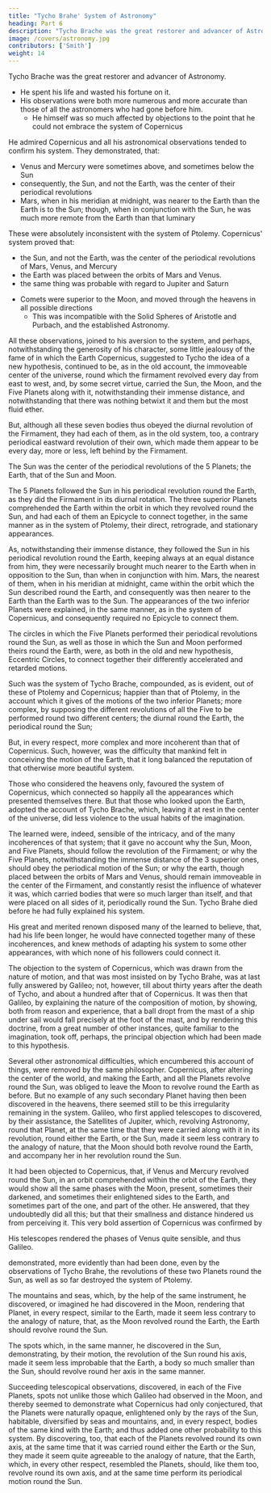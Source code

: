 ```yaml
---
title: "Tycho Brahe' System of Astronomy"
heading: Part 6
description: "Tycho Brache was the great restorer and advancer of Astronomy."
image: /covers/astronomy.jpg
contributors: ['Smith']
weight: 14
---
```



Tycho Brache was the great restorer and advancer of Astronomy. 
- He spent his life and wasted his fortune on it.
- His observations were both more numerous and more accurate than those of all the astronomers who had gone before him. 
  - He himself was so much affected by objections to the point that he could not embrace the system of Copernicus

He admired Copernicus and all his astronomical observations tended to confirm his system. They demonstrated, that:
- Venus and Mercury were sometimes above, and sometimes below the Sun
- consequently, the Sun, and not the Earth, was the center of their periodical revolutions
- Mars, when in his meridian at midnight, was nearer to the Earth than the Earth is to the Sun; though, when in conjunction with the Sun, he was much more remote from the Earth than that luminary

These were absolutely inconsistent with the system of Ptolemy. Copernicus' system proved that:
- the Sun, and not the Earth, was the center of the periodical revolutions of Mars, Venus, and Mercury
- the Earth was placed between the orbits of Mars and Venus. 
- the same thing was probable with regard to Jupiter and Saturn
<!-- ; that they, too, revolved round the Sun; and that, therefore, the Sun, if not the center of the universe, was at least, that of the planetary system.  -->
- Comets were superior to the Moon, and moved through the heavens in all possible directions
  - This was incompatible with the Solid Spheres of Aristotle and Purbach, and the established Astronomy.

All these observations, joined to his aversion to the system, and perhaps, notwithstanding the generosity of his character, some little jealousy of the fame of in which the Earth Copernicus, suggested to Tycho the idea of a new hypothesis, continued to be, as in the old account, the immoveable center of the universe, round which the firmament revolved every day from east to west, and, by some secret virtue, carried the Sun, the Moon, and the Five Planets along with it, notwithstanding their immense distance, and notwithstanding that there was nothing betwixt it and them but the most fluid ether. 

But, although all these seven bodies thus obeyed the diurnal revolution of the Firmament, they had each of them, as in the old system, too, a
contrary periodical eastward revolution of their own, which made them appear to be every day, more or less, left behind by the Firmament. 

The Sun was the center of the periodical revolutions of the 5 Planets; the Earth, that of the Sun and Moon. 

The 5 Planets followed the Sun in his periodical revolution round the Earth, as they did the Firmament in its diurnal rotation. The three superior Planets comprehended the Earth within the orbit in which they revolved round the Sun, and had each of them an Epicycle to connect together, in the same manner as in the system of Ptolemy, their direct, retrograde, and stationary appearances. 

As, notwithstanding their immense distance, they followed the Sun in his periodical revolution round the Earth, keeping always at an
equal distance from him, they were necessarily brought much nearer to the Earth when in opposition to the Sun, than when in conjunction with him. Mars, the nearest of them,
when in his meridian at midnight, came within the orbit which the Sun described round the Earth, and consequently was then nearer to the Earth than the Earth was to the
Sun. The appearances of the two inferior Planets were explained, in the same manner, as in the system of Copernicus, and consequently required no Epicycle to connect them.

The circles in which the Five Planets performed their periodical revolutions round the Sun, as well as those in which the Sun and Moon performed theirs round the Earth,
were, as both in the old and new hypothesis, Eccentric Circles, to connect together their differently accelerated and retarded motions.

Such was the system of Tycho Brache, compounded, as is evident, out of these of Ptolemy and Copernicus; happier than that of Ptolemy, in the account which it gives of the motions of the two inferior Planets; more complex, by supposing the different revolutions of all the Five to be performed round two different centers; the diurnal round the Earth, the periodical round the Sun; 

But, in every respect, more complex and more incoherent than that of Copernicus. Such, however, was the difficulty that mankind felt in conceiving the motion of the Earth, that it long balanced the reputation of that otherwise more beautiful system.

Those who considered the heavens only, favoured the system of Copernicus, which connected so happily all the appearances which presented themselves there. But that those who looked upon the Earth, adopted the account of Tycho Brache, which, leaving it at rest in the center of the universe, did less violence to the usual habits of the imagination. 

The learned were, indeed, sensible of the intricacy, and of the many incoherences of that system; that it gave no account why the Sun, Moon, and Five Planets, should follow the revolution of the Firmament; or why the Five Planets, notwithstanding the immense distance of the 3 superior ones, should obey the periodical motion of the Sun; or why the earth, though placed between the orbits of Mars and Venus, should remain immoveable in the center of the Firmament, and constantly resist the influence of whatever it was, which carried bodies that were so much larger than itself, and that were placed on all sides of it, periodically round the Sun. Tycho Brahe died before he had fully explained his system. 

His great and merited renown disposed many of the learned to believe, that, had his life been longer, he would have connected together many of these incoherences,
and knew methods of adapting his system to some other appearances, with which none of his followers could connect it.

The objection to the system of Copernicus, which was drawn from the nature of motion, and that was most insisted on by Tycho Brahe, was at last fully answered by Galileo; not, however, till about thirty years after the death of Tycho, and about a hundred after that of Copernicus. It was then that Galileo, by explaining the nature of the composition of motion, by showing, both from reason and experience, that a ball dropt from the mast of a ship under sail would fall precisely at the foot of the mast, and by rendering this doctrine, from a great number of other instances, quite familiar to the imagination, took off, perhaps, the principal objection which had been made to this hypothesis.

Several other astronomical difficulties, which encumbered this account of things, were removed by the same philosopher. Copernicus, after altering the center of the world,
and making the Earth, and all the Planets revolve round the Sun, was obliged to leave the Moon to revolve round the Earth as before. But no example of any such secondary
Planet having then been discovered in the heavens, there seemed still to be this irregularity remaining in the system. Galileo, who first applied telescopes to discovered, by their assistance, the Satellites of Jupiter, which, revolving Astronomy, round that Planet, at the same time that they were carried along with it in its revolution, round either the Earth, or the Sun, made it seem less contrary to the analogy of nature, that the Moon should both revolve round the Earth, and accompany her in her
revolution round the Sun.

It had been objected to Copernicus, that, if Venus and Mercury revolved round the Sun, in an orbit comprehended within the orbit of the Earth, they would show all the same
phases with the Moon, present, sometimes their darkened, and sometimes their enlightened sides to the Earth, and sometimes part of the one, and part of the other. He
answered, that they undoubtedly did all this; but that their smallness and distance hindered us from perceiving it. This very bold assertion of Copernicus was confirmed by

His telescopes rendered the phases of Venus quite sensible, and thus Galileo.

demonstrated, more evidently than had been done, even by the observations of Tycho Brahe, the revolutions of these two Planets round the Sun, as well as so far destroyed
the system of Ptolemy.

The mountains and seas, which, by the help of the same instrument, he discovered, or imagined he had discovered in the Moon, rendering that Planet, in every respect, similar to the Earth, made it seem less contrary to the analogy of nature, that, as the Moon revolved round the Earth, the Earth should revolve round the Sun.

The spots which, in the same manner, he discovered in the Sun, demonstrating, by their motion, the revolution of the Sun round his axis, made it seem less improbable that the Earth, a body so much smaller than the Sun, should revolve round her axis in the same manner.

Succeeding telescopical observations, discovered, in each of the Five Planets, spots not unlike those which Galileo had observed in the Moon, and thereby seemed to demonstrate what Copernicus had only conjectured, that the Planets were naturally opaque, enlightened only by the rays of the Sun, habitable, diversified by seas and mountains, and, in every respect, bodies of the same kind with the Earth; and thus added one other probability to this system. By discovering, too, that each of the Planets revolved round its own axis, at the same time that it was carried round either the Earth or the Sun, they made it seem quite agreeable to the analogy of nature, that the Earth, which, in every other respect, resembled the Planets, should, like them too, revolve round its own axis, and at the same time perform its periodical motion round the Sun.
